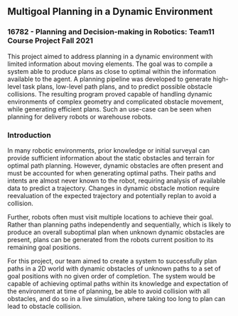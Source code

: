 ## Multigoal Planning in a Dynamic Environment

### 16782 - Planning and Decision-making in Robotics: Team11 Course Project Fall 2021


This project aimed to address planning in a dynamic environment with limited information about moving elements. The goal was to compile a system able to produce plans as close to optimal within the information available to the agent. A planning pipeline was developed to generate high-level task plans, low-level path plans, and to predict possible obstacle collisions. The resulting program proved capable of handling dynamic environments of complex geometry and complicated obstacle movement, while generating efficient plans. Such an use-case can be seen when planning for delivery robots or warehouse robots.

### Introduction

In many robotic environments, prior knowledge or initial surveyal can provide sufficient information about the static obstacles and terrain for optimal path planning. However, dynamic obstacles are often present and must be accounted for when generating optimal paths. Their paths and intents are almost never known to the robot, requiring analysis of available data to predict a trajectory. Changes in dynamic obstacle motion require reevaluation of the expected trajectory and potentially replan to avoid a collision.

Further, robots often must visit multiple locations to achieve their goal. Rather than planning paths independently and sequentially, which is likely to produce an overall suboptimal plan when unknown dynamic obstacles are present, plans can be generated from the robots current position to its remaining goal positions.

For this project, our team aimed to create a system to successfully plan paths in a 2D world with dynamic obstacles of unknown paths to a set of goal positions with no given order of completion. The system would be capable of achieving optimal paths within its knowledge and expectation of the environment at time of planning, be able to avoid collision with all obstacles, and do so in a live simulation, where taking too long to plan can lead to obstacle collision.
